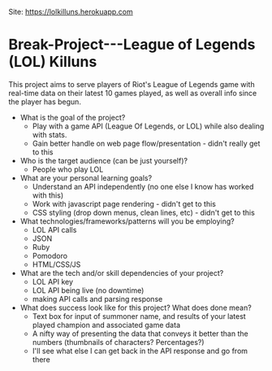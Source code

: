 Site: https://lolkilluns.herokuapp.com

# Break-Project---League of Legends (LOL) Killuns

This project aims to serve players of Riot's League of Legends game with real-time data on their latest 10 games played, as well as overall info since the player has begun.

- What is the goal of the project?
  * Play with a game API (League Of Legends, or LOL) while also dealing with stats.
  * Gain better handle on web page flow/presentation - didn't really get to this
- Who is the target audience (can be just yourself)?
  * People who play LOL
- What are your personal learning goals?
  * Understand an API independently (no one else I know has worked with this)
  * Work with javascript page rendering - didn't get to this
  * CSS styling (drop down menus, clean lines, etc) - didn't get to this
- What technologies/frameworks/patterns will you be employing?
  * LOL API calls
  * JSON
  * Ruby
  * Pomodoro  
  * HTML/CSS/JS
- What are the tech and/or skill dependencies of your project?
  * LOL API key
  * LOL API being live (no downtime)
  * making API calls and parsing response  
- What does success look like for this project? What does done mean?
  * Text box for input of summoner name, and results of your latest played champion and associated game data
  * A nifty way of presenting the data that conveys it better than the numbers (thumbnails of characters? Percentages?)
  * I'll see what else I can get back in the API response and go from there  
